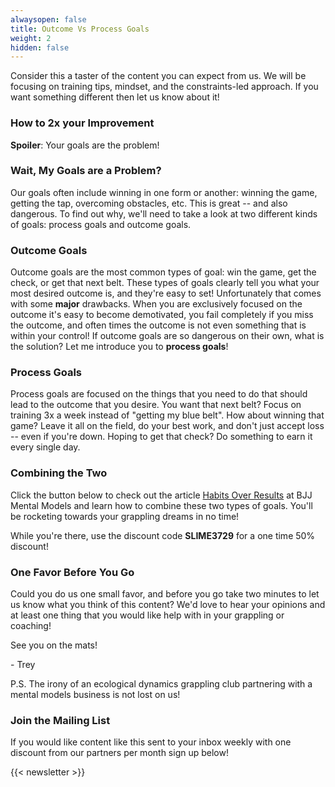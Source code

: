 ```yaml
---
alwaysopen: false
title: Outcome Vs Process Goals
weight: 2
hidden: false
---
```

Consider this a taster of the content you can expect from us. We will be focusing on training tips, mindset, and the constraints-led approach. If you want something different then let us know about it!

### How to 2x your Improvement
**Spoiler**: Your goals are the problem!

### Wait, My Goals are a Problem?
Our goals often include winning in one form or another: winning the game, getting the tap, overcoming obstacles, etc. This is great -- and also dangerous. To find out why, we'll need to take a look at two different kinds of goals: process goals and outcome goals.

### Outcome Goals
Outcome goals are the most common types of goal: win the game, get the check, or get that next belt. These types of goals clearly tell you what your most desired outcome is, and they're easy to set! Unfortunately that comes with some **major** drawbacks. When you are exclusively focused on the outcome it's easy to become demotivated, you fail completely if you miss the outcome, and often times the outcome is not even something that is within your control!
If outcome goals are so dangerous on their own, what is the solution? Let me introduce you to **process goals**!

### Process Goals
Process goals are focused on the things that you need to do that should lead to the outcome that you desire. You want that next belt? Focus on training 3x a week instead of "getting my blue belt". How about winning that game? Leave it all on the field, do your best work, and don't just accept loss -- even if you're down. Hoping to get that check? Do something to earn it every single day.

### Combining the Two
Click the button below to check out the article [Habits Over Results](https://www.bjjmentalmodels.com/habits-over-results/) at BJJ Mental Models and learn how to combine these two types of goals. You'll be rocketing towards your grappling dreams in no time!

While you're there, use the discount code **SLIME3729** for a one time 50% discount!

### One Favor Before You Go
Could you do us one small favor, and before you go take two minutes to let us know what you think of this content? We'd love to hear your opinions and at least one thing that you would like help with in your grappling or coaching!

See you on the mats!

\- Trey

P.S. The irony of an ecological dynamics grappling club partnering with a mental models business is not lost on us!

### Join the Mailing List

If you would like content like this sent to your inbox weekly with one discount from our partners per month sign up below!

{{< newsletter >}}
